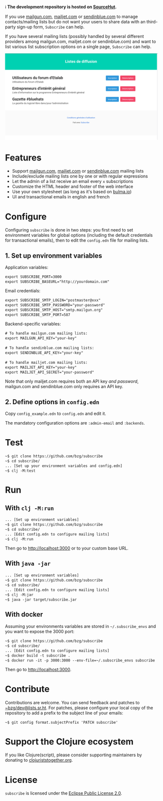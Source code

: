 ℹ️ **The development repository is hosted on [SourceHut](https://git.sr.ht/~bzg/subscribe).**

If you use [mailgun.com](https://www.mailgun.com/), [mailjet.com](https://www.mailjet.com) or [sendinblue.com](https://www.sendinblue.com/) to manage
contacts/mailing lists but do not want your users to share data with
an third-party sign-up form, `Subscribe` can help.

If you have several mailing lists (possibly handled by several
different providers among mailgun.com, mailjet.com or sendinblue.com)
and want to list various list subscription options on a single page,
`Subscribe` can help.

![img](subscribe.png)


# Features

-   Support [mailgun.com](https://www.mailgun.com/), [mailjet.com](https://www.mailjet.com) or [sendinblue.com](https://www.sendinblue.com/) mailing lists
-   Include/exclude mailing lists one by one or with regular expressions
-   Let the admin of a list receive an email every `x` subscriptions
-   Customize the HTML header and footer of the web interface
-   Use your own stylesheet (as long as it's based on [bulma.io](https://bulma.io))
-   UI and transactional emails in english and french


# Configure

Configuring `subscribe` is done in two steps: you first need to set
environment variables for global options (including the default
credentials for transactional emails), then to edit the `config.edn`
file for mailing lists.


## 1. Set up environment variables

Application variables:

    export SUBSCRIBE_PORT=3000
    export SUBSCRIBE_BASEURL="http://yourdomain.com"

Email credentials:

    export SUBSCRIBE_SMTP_LOGIN="postmaster@xxx"
    export SUBSCRIBE_SMTP_PASSWORD="your-password"
    export SUBSCRIBE_SMTP_HOST="smtp.mailgun.org"
    export SUBSCRIBE_SMTP_PORT=587

Backend-specific variables:

    # To handle mailgun.com mailing lists:
    export MAILGUN_API_KEY="your-key"
    
    # To handle sendinblue.com mailing lists:
    export SENDINBLUE_API_KEY="your-key"
    
    # To handle mailjet.com mailing lists:
    export MAILJET_API_KEY="your-key"
    export MAILJET_API_SECRET="your-password"

Note that only mailjet.com requires both an API key *and password*,
mailgun.com and sendinblue.com only requires an API key.


## 2. Define options in `config.edn`

Copy `config_example.edn` to `config.edn` and edit it.

The mandatory configuration options are `:admin-email` and `:backends`.


# Test

    ~$ git clone https://github.com/bzg/subscribe
    ~$ cd subscribe/
    ... [Set up your environment variables and config.edn]
    ~$ clj -M:test


# Run


## With `clj -M:run`

    ... [Set up environment variables]
    ~$ git clone https://github.com/bzg/subscribe
    ~$ cd subscribe/
    ... [Edit config.edn to configure mailing lists]
    ~$ clj -M:run

Then go to <http://localhost:3000> or to your custom base URL.


## With `java -jar`

    ... [Set up environment variables]
    ~$ git clone https://github.com/bzg/subscribe
    ~$ cd subscribe/
    ... [Edit config.edn to configure mailing lists]
    ~$ clj -M:jar
    ~$ java -jar target/subscribe.jar


## With docker

Assuming your environments variables are stored in `~/.subscribe_envs`
and you want to expose the 3000 port:

    ~$ git clone https://github.com/bzg/subscribe
    ~$ cd subscribe/
    ... [Edit config.edn to configure mailing lists]
    ~$ docker build -t subscribe .
    ~$ docker run -it -p 3000:3000 --env-file=~/.subscribe_envs subscribe

Then go to <http://localhost:3000>.


# Contribute

Contributions are welcome.  You can send feedback and patches to
[~bzg/dev@lists.sr.ht](mailto:~bzg/dev@lists.sr.ht).  For patches, please configure your local copy
of the repository to add a prefix to the subject line of your emails:

    ~$ git config format.subjectPrefix 'PATCH subscribe'


# Support the Clojure ecosystem

If you like Clojure(script), please consider supporting maintainers by
donating to [clojuriststogether.org](https://www.clojuriststogether.org).


# License

`subscribe` is licensed under the [Eclipse Public License 2.0](http://www.eclipse.org/legal/epl-v10.html).

